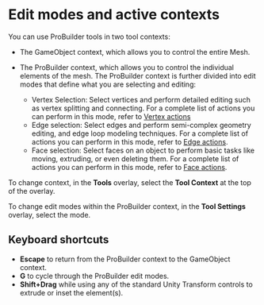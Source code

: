 # Edit modes and active contexts

You can use ProBuilder tools in two tool contexts:

* The GameObject context, which allows you to control the entire Mesh.
* The ProBuilder context, which allows you to control the individual elements of the mesh. The ProBuilder context is further divided into edit modes that define what you are selecting and editing:

    * Vertex Selection: Select vertices and perform detailed editing such as vertex splitting and connecting. For a complete list of actions you can perform in this mode, refer to [Vertex actions](vertex.md)
    * Edge selection: Select edges and perform semi-complex geometry editing, and edge loop modeling techniques. For a complete list of actions you can perform in this mode, refer to [Edge actions](edge.md).
    * Face selection: Select faces on an object to perform basic tasks like moving, extruding, or even deleting them. For a complete list of actions you can perform in this mode, refer to [Face actions](face.md).

To change context, in the **Tools** overlay, select the **Tool Context** at the top of the overlay.

To change edit modes within the ProBuilder context, in the **Tool Settings** overlay, select the mode.

## Keyboard shortcuts

* **Escape** to return from the ProBuilder context to the GameObject context.
* **G** to cycle through the ProBuilder edit modes.
* **Shift+Drag** while using any of the standard Unity Transform controls to extrude or inset the element(s).
